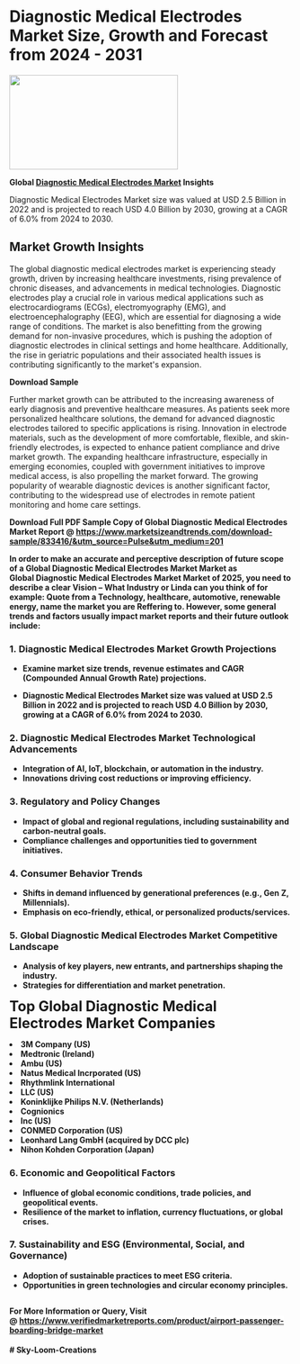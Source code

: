 <H1>Diagnostic Medical Electrodes Market Size, Growth and Forecast from 2024 - 2031</H1><img class="aligncenter size-medium wp-image-584254" src="https://thirdeyenews.in/wp-content/uploads/2024/09/Global-Market-Research-300x168.jpeg" alt="" width="300" height="168" /><p><strong>Global&nbsp;<a href="https://www.marketsizeandtrends.com/download-sample/833416/&amp;utm_source=Pulse&amp;utm_medium=201">Diagnostic Medical Electrodes Market</a> Insights</strong></p><p>Diagnostic Medical Electrodes Market size was valued at USD 2.5 Billion in 2022 and is projected to reach USD 4.0 Billion by 2030, growing at a CAGR of 6.0% from 2024 to 2030.</p><p><h2>Market Growth Insights</h2> <p>The global diagnostic medical electrodes market is experiencing steady growth, driven by increasing healthcare investments, rising prevalence of chronic diseases, and advancements in medical technologies. Diagnostic electrodes play a crucial role in various medical applications such as electrocardiograms (ECGs), electromyography (EMG), and electroencephalography (EEG), which are essential for diagnosing a wide range of conditions. The market is also benefitting from the growing demand for non-invasive procedures, which is pushing the adoption of diagnostic electrodes in clinical settings and home healthcare. Additionally, the rise in geriatric populations and their associated health issues is contributing significantly to the market's expansion.</p> <p><strong>Download Sample</strong></p> <p>Further market growth can be attributed to the increasing awareness of early diagnosis and preventive healthcare measures. As patients seek more personalized healthcare solutions, the demand for advanced diagnostic electrodes tailored to specific applications is rising. Innovation in electrode materials, such as the development of more comfortable, flexible, and skin-friendly electrodes, is expected to enhance patient compliance and drive market growth. The expanding healthcare infrastructure, especially in emerging economies, coupled with government initiatives to improve medical access, is also propelling the market forward. The growing popularity of wearable diagnostic devices is another significant factor, contributing to the widespread use of electrodes in remote patient monitoring and home care settings.</p> <p><strong></p><p><span class=""><strong>Download Full PDF Sample Copy of Global Diagnostic Medical Electrodes Market Report</strong> @ <a href="https://www.marketsizeandtrends.com/download-sample/833416/&amp;utm_source=Pulse&amp;utm_medium=201" target="_blank">https://www.marketsizeandtrends.com/download-sample/833416/&amp;utm_source=Pulse&amp;utm_medium=201</a></span></p><p>In order to make an accurate and perceptive description of future scope of a Global&nbsp;Diagnostic Medical Electrodes Market Market as Global&nbsp;Diagnostic Medical Electrodes Market Market of 2025, you need to describe a clear Vision &ndash; What Industry or Linda can you think of for example: Quote from a Technology, healthcare, automotive, renewable energy, name the market you are Reffering to. However, some general trends and factors usually impact market reports and their future outlook include:</p><h3>1.&nbsp;<strong>Diagnostic Medical Electrodes Market Growth Projections</strong></h3><ul><li>Examine market size trends, revenue estimates and CAGR (Compounded Annual Growth Rate) projections.</li><li><p>Diagnostic Medical Electrodes Market size was valued at USD 2.5 Billion in 2022 and is projected to reach USD 4.0 Billion by 2030, growing at a CAGR of 6.0% from 2024 to 2030.</p></li></ul><h3>2.&nbsp;<strong>Diagnostic Medical Electrodes Market Technological Advancements</strong></h3><ul><li>Integration of AI, IoT, blockchain, or automation in the industry.</li><li>Innovations driving cost reductions or improving efficiency.</li></ul><h3>3.&nbsp;<strong>Regulatory and Policy Changes</strong></h3><ul><li>Impact of global and regional regulations, including sustainability and carbon-neutral goals.</li><li>Compliance challenges and opportunities tied to government initiatives.</li></ul><h3>4.&nbsp;<strong>Consumer Behavior Trends</strong></h3><ul><li>Shifts in demand influenced by generational preferences (e.g., Gen Z, Millennials).</li><li>Emphasis on eco-friendly, ethical, or personalized products/services.</li></ul><h3>5.&nbsp;<strong>Global Diagnostic Medical Electrodes Market Competitive Landscape</strong></h3><ul><li>Analysis of key players, new entrants, and partnerships shaping the industry.</li><li>Strategies for differentiation and market penetration.</li></ul><p data-pm-slice="1 1 []"><span style="color: inherit; font-family: inherit; font-size: 25px;">Top Global Diagnostic Medical Electrodes Market Companies</span></p><div class="" data-test-id=""><p><li>3M Company (US)</li><li> Medtronic (Ireland)</li><li> Ambu (US)</li><li> Natus Medical Incrporated (US)</li><li> Rhythmlink International</li><li> LLC (US)</li><li> Koninklijke Philips N.V. (Netherlands)</li><li> Cognionics</li><li> Inc (US)</li><li> CONMED Corporation (US)</li><li> Leonhard Lang GmbH (acquired by DCC plc)</li><li> Nihon Kohden Corporation (Japan)</li></p></div><h3>6.&nbsp;<strong>Economic and Geopolitical Factors</strong></h3><ul><li>Influence of global economic conditions, trade policies, and geopolitical events.</li><li>Resilience of the market to inflation, currency fluctuations, or global crises.</li></ul><h3>7.&nbsp;<strong>Sustainability and ESG (Environmental, Social, and Governance)</strong></h3><ul><li>Adoption of sustainable practices to meet ESG criteria.</li><li>Opportunities in green technologies and circular economy principles.</li></ul><h2><strong style="font-size: 14px;">For More Information or Query, Visit @&nbsp;</strong><a style="background-color: #ffffff; font-size: 14px;" href="https://www.marketsizeandtrends.com/report/diagnostic-medical-electrodes-market/" target="_blank">https://www.verifiedmarketreports.com/product/airport-passenger-boarding-bridge-market</a></h2># Sky-Loom-Creations
